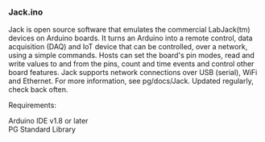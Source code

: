 ### Jack.ino

Jack is open source software that emulates the commercial LabJack(tm) devices on Arduino boards. It turns an Arduino into a remote control, data acquisition (DAQ) and IoT device that can be controlled, over a network, using a simple commands. Hosts can set the board's pin modes, read and write values to and from the pins, count and time events and control other board features. Jack supports network connections over USB (serial), WiFi and Ethernet. For more information, see pg/docs/Jack. Updated  regularly, check back often.

Requirements:

<space><space><space><space>Arduino IDE v1.8 or later  
<space><space><space><space>PG Standard Library
